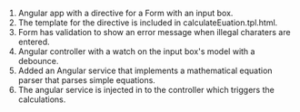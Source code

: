 1. Angular app with a directive for a Form with an input box.
2. The template for the directive is included in calculateEuation.tpl.html.
3. Form has validation to show an error message when illegal charaters are entered.
4. Angular controller with a watch on the input box's model with a debounce.
5. Added an Angular service that implements a mathematical equation parser that parses simple equations.
6. The angular service is injected in to the controller which triggers the calculations.

